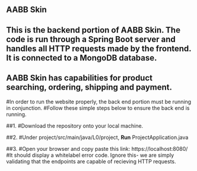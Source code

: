 ## AABB Skin

## This is the backend portion of AABB Skin. The code is run through a Spring Boot server and handles all HTTP requests made by the frontend. It is connected to a MongoDB database.

## AABB Skin has capabilities for product searching, ordering, shipping and payment.

#In order to run the website properly, the back end portion must be running in conjunction. 
#Follow these simple steps below to ensure the back end is running.

##1.
#Download the repository onto your local machine.

##2.
#Under project/src/main/java/L0/project, <b>Run</b> ProjectApplication.java

##3.
#Open your browser and copy paste this link: https://localhost:8080/
#It should display a whitelabel error code. Ignore this- we are simply validating that the endpoints are capable of recieving HTTP requests.

